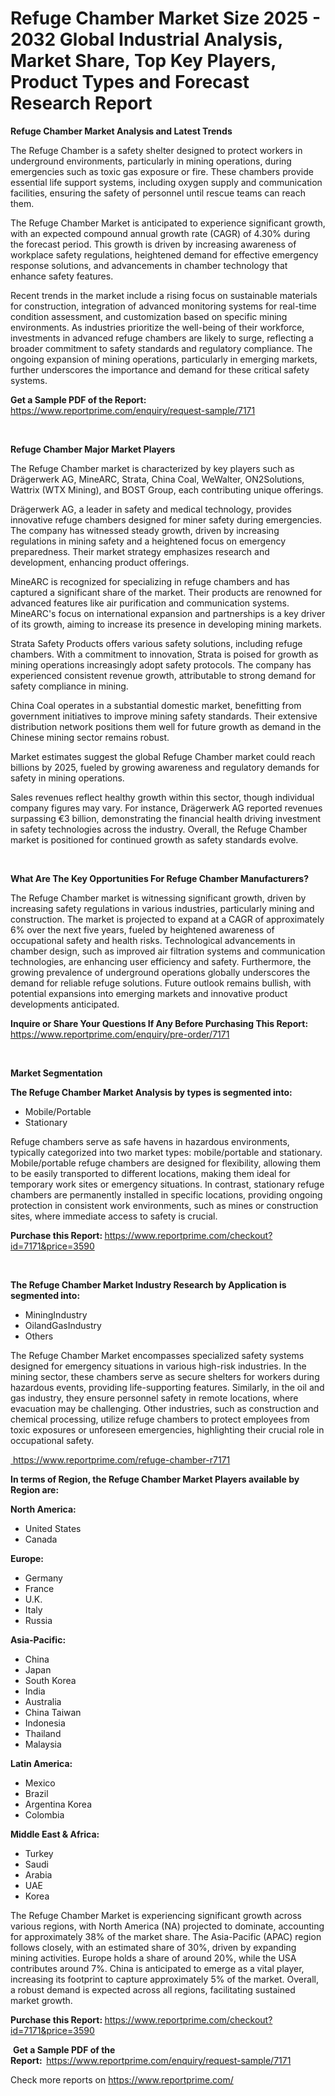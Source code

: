 <p><h1>Refuge Chamber Market Size 2025 - 2032 Global Industrial Analysis, Market Share, Top Key Players, Product Types and Forecast Research Report</h1></p><p><strong>Refuge Chamber Market Analysis and Latest Trends</strong></p>
<p><p>The Refuge Chamber is a safety shelter designed to protect workers in underground environments, particularly in mining operations, during emergencies such as toxic gas exposure or fire. These chambers provide essential life support systems, including oxygen supply and communication facilities, ensuring the safety of personnel until rescue teams can reach them.</p><p>The Refuge Chamber Market is anticipated to experience significant growth, with an expected compound annual growth rate (CAGR) of 4.30% during the forecast period. This growth is driven by increasing awareness of workplace safety regulations, heightened demand for effective emergency response solutions, and advancements in chamber technology that enhance safety features. </p><p>Recent trends in the market include a rising focus on sustainable materials for construction, integration of advanced monitoring systems for real-time condition assessment, and customization based on specific mining environments. As industries prioritize the well-being of their workforce, investments in advanced refuge chambers are likely to surge, reflecting a broader commitment to safety standards and regulatory compliance. The ongoing expansion of mining operations, particularly in emerging markets, further underscores the importance and demand for these critical safety systems.</p></p>
<p><strong>Get a Sample PDF of the Report:&nbsp;</strong> <a href="https://www.reportprime.com/enquiry/request-sample/7171?utm_campaign=2631&utm_medium=2&utm_source=Github&utm_content=ia&utm_term=19032025&utm_id=refuge-chamber">https://www.reportprime.com/enquiry/request-sample/7171</a></p>
<p>&nbsp;</p>
<p><strong>Refuge Chamber Major Market Players</strong></p>
<p><p>The Refuge Chamber market is characterized by key players such as Drägerwerk AG, MineARC, Strata, China Coal, WeWalter, ON2Solutions, Wattrix (WTX Mining), and BOST Group, each contributing unique offerings.</p><p>Drägerwerk AG, a leader in safety and medical technology, provides innovative refuge chambers designed for miner safety during emergencies. The company has witnessed steady growth, driven by increasing regulations in mining safety and a heightened focus on emergency preparedness. Their market strategy emphasizes research and development, enhancing product offerings.</p><p>MineARC is recognized for specializing in refuge chambers and has captured a significant share of the market. Their products are renowned for advanced features like air purification and communication systems. MineARC's focus on international expansion and partnerships is a key driver of its growth, aiming to increase its presence in developing mining markets.</p><p>Strata Safety Products offers various safety solutions, including refuge chambers. With a commitment to innovation, Strata is poised for growth as mining operations increasingly adopt safety protocols. The company has experienced consistent revenue growth, attributable to strong demand for safety compliance in mining.</p><p>China Coal operates in a substantial domestic market, benefitting from government initiatives to improve mining safety standards. Their extensive distribution network positions them well for future growth as demand in the Chinese mining sector remains robust.</p><p>Market estimates suggest the global Refuge Chamber market could reach billions by 2025, fueled by growing awareness and regulatory demands for safety in mining operations. </p><p>Sales revenues reflect healthy growth within this sector, though individual company figures may vary. For instance, Drägerwerk AG reported revenues surpassing €3 billion, demonstrating the financial health driving investment in safety technologies across the industry. Overall, the Refuge Chamber market is positioned for continued growth as safety standards evolve.</p></p>
<p>&nbsp;</p>
<p><strong>What Are The Key Opportunities For Refuge Chamber Manufacturers?</strong></p>
<p><p>The Refuge Chamber market is witnessing significant growth, driven by increasing safety regulations in various industries, particularly mining and construction. The market is projected to expand at a CAGR of approximately 6% over the next five years, fueled by heightened awareness of occupational safety and health risks. Technological advancements in chamber design, such as improved air filtration systems and communication technologies, are enhancing user efficiency and safety. Furthermore, the growing prevalence of underground operations globally underscores the demand for reliable refuge solutions. Future outlook remains bullish, with potential expansions into emerging markets and innovative product developments anticipated.</p></p>
<p><strong>Inquire or Share Your Questions If Any Before Purchasing This Report:</strong> <a href="https://www.reportprime.com/enquiry/pre-order/7171?utm_campaign=2631&utm_medium=2&utm_source=Github&utm_content=ia&utm_term=19032025&utm_id=refuge-chamber">https://www.reportprime.com/enquiry/pre-order/7171</a></p>
<p>&nbsp;</p>
<p><strong>Market Segmentation</strong></p>
<p><strong>The Refuge Chamber Market Analysis by types is segmented into:</strong></p>
<p><ul><li>Mobile/Portable</li><li>Stationary</li></ul></p>
<p><p>Refuge chambers serve as safe havens in hazardous environments, typically categorized into two market types: mobile/portable and stationary. Mobile/portable refuge chambers are designed for flexibility, allowing them to be easily transported to different locations, making them ideal for temporary work sites or emergency situations. In contrast, stationary refuge chambers are permanently installed in specific locations, providing ongoing protection in consistent work environments, such as mines or construction sites, where immediate access to safety is crucial.</p></p>
<p><strong>Purchase this Report:&nbsp;</strong><a href="https://www.reportprime.com/checkout?id=7171&price=3590&utm_campaign=2631&utm_medium=2&utm_source=Github&utm_content=ia&utm_term=19032025&utm_id=refuge-chamber">https://www.reportprime.com/checkout?id=7171&price=3590</a></p>
<p>&nbsp;</p>
<p><strong>The Refuge Chamber Market Industry Research by Application is segmented into:</strong></p>
<p><ul><li>MiningIndustry</li><li>OilandGasIndustry</li><li>Others</li></ul></p>
<p><p>The Refuge Chamber Market encompasses specialized safety systems designed for emergency situations in various high-risk industries. In the mining sector, these chambers serve as secure shelters for workers during hazardous events, providing life-supporting features. Similarly, in the oil and gas industry, they ensure personnel safety in remote locations, where evacuation may be challenging. Other industries, such as construction and chemical processing, utilize refuge chambers to protect employees from toxic exposures or unforeseen emergencies, highlighting their crucial role in occupational safety.</p></p>
<p><a href="https://www.reportprime.com/refuge-chamber-r7171?utm_campaign=2631&utm_medium=2&utm_source=Github&utm_content=ia&utm_term=19032025&utm_id=refuge-chamber">&nbsp;https://www.reportprime.com/refuge-chamber-r7171</a></p>
<p><strong>In terms of Region, the Refuge Chamber Market Players available by Region are:</strong></p>
<p>
    <p> <strong> North America: </strong>
        <ul>
            <li>United States</li>
            <li>Canada</li>
        </ul>
        </p> 
    <p> <strong> Europe: </strong>
        <ul>
            <li>Germany</li>
            <li>France</li>
            <li>U.K.</li>
            <li>Italy</li>
            <li>Russia</li>
        </ul>
        </p> 
    <p> <strong> Asia-Pacific: </strong>
        <ul>
            <li>China</li>
            <li>Japan</li>
            <li>South Korea</li>
            <li>India</li>
            <li>Australia</li>
            <li>China Taiwan</li>
            <li>Indonesia</li>
            <li>Thailand</li>
            <li>Malaysia</li>
        </ul>
        </p> 
    <p> <strong> Latin America: </strong>
        <ul>
            <li>Mexico</li>
            <li>Brazil</li>
            <li>Argentina Korea</li>
            <li>Colombia</li>
        </ul>
        </p> 
    <p> <strong> Middle East & Africa: </strong>
        <ul>
            <li>Turkey</li>
            <li>Saudi</li>
            <li>Arabia</li>
            <li>UAE</li>
            <li>Korea</li>
        </ul>
    </p>
    </p>
<p><p>The Refuge Chamber Market is experiencing significant growth across various regions, with North America (NA) projected to dominate, accounting for approximately 38% of the market share. The Asia-Pacific (APAC) region follows closely, with an estimated share of 30%, driven by expanding mining activities. Europe holds a share of around 20%, while the USA contributes around 7%. China is anticipated to emerge as a vital player, increasing its footprint to capture approximately 5% of the market. Overall, a robust demand is expected across all regions, facilitating sustained market growth.</p></p>
<p><strong>Purchase this Report: </strong><a href="https://www.reportprime.com/checkout?id=7171&price=3590&utm_campaign=2631&utm_medium=2&utm_source=Github&utm_content=ia&utm_term=19032025&utm_id=refuge-chamber">https://www.reportprime.com/checkout?id=7171&price=3590</a></p>
<p>&nbsp;<strong>Get a Sample PDF of the Report:&nbsp;&nbsp;</strong><a href="https://www.reportprime.com/enquiry/request-sample/7171?utm_campaign=2631&utm_medium=2&utm_source=Github&utm_content=ia&utm_term=19032025&utm_id=refuge-chamber">https://www.reportprime.com/enquiry/request-sample/7171</a></p>
<p><strong></strong></p>
<p>Check more reports on <a href="https://www.reportprime.com/?utm_campaign=2631&utm_medium=2&utm_source=Github&utm_content=ia&utm_term=19032025&utm_id=refuge-chamber">https://www.reportprime.com/</a></p>